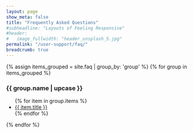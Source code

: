 ```yaml
---
layout: page
show_meta: false
title: "Frequently Asked Questions"
#subheadline: "Layouts of Feeling Responsive"
#header:
#   image_fullwidth: "header_unsplash_5.jpg"
permalink: "/user-support/faq/"
breadcrumb: true
---
```


{% assign items_grouped = site.faq | group_by: 'group' %}
{% for group in items_grouped %}
  <h3>{{ group.name | upcase }}</h3>
  <ul>
    {% for item in group.items %}
      <li><a href="{{ site.url }}{{ site.baseurl }}{{ item.url }}">{{ item.title }}</a></li>
    {% endfor %}
  </ul>
{% endfor %}



